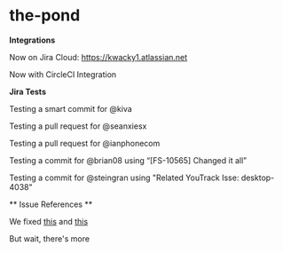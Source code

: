 # the-pond

**Integrations**

Now on Jira Cloud: https://kwacky1.atlassian.net

Now with CircleCI Integration

**Jira Tests**

Testing a smart commit for @kiva

Testing a pull request for @seanxiesx

Testing a pull request for @ianphonecom

Testing a commit for @brian08 using “[FS-10565] Changed it all”

Testing a commit for @steingran using "Related YouTrack Isse: desktop-4038"

** Issue References ** 

We fixed [this](https://github.com/goosesnest/the-pond/issues/7) and [this](https://github.com/goosesnest/the-pond/issues/8)


But wait, there's more
